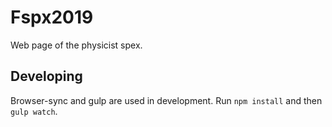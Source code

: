 # Fspx2019
Web page of the physicist spex.

## Developing
Browser-sync and gulp are used in development. Run `npm install` and then `gulp watch`.
